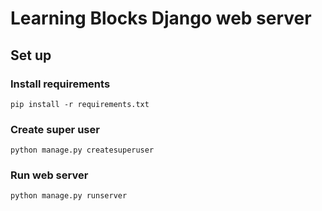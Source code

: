 # Learning Blocks Django web server

## Set up
### Install requirements
```shell
pip install -r requirements.txt
```
### Create super user
```shell
python manage.py createsuperuser
```
### Run web server
```shell
python manage.py runserver
```